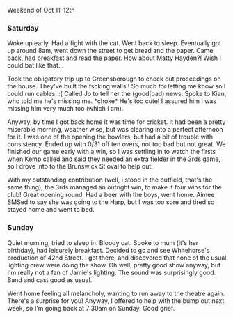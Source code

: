 Weekend of Oct 11-12th

<h3>Saturday</h3>

<p>Woke up early. Had a fight with the cat. Went back to
sleep. Eventually got up around 8am, went down the street to get bread
and the paper. Came back, had breakfast and read the paper. How about
Matty Hayden?! Wish I could bat like that...</p>

<p>Took the obligatory trip up to Greensborough to check out proceedings
on the house. They've built the fscking walls!! So much for letting me
know so I could run cables. :( Called Jo to tell her the (good|bad)
news. Spoke to Kian, who told me he's missing me. *choke* He's too
cute! I assured him I was missing him very much too (which I am).</p>

<p>Anyway, by time I got back home it was time for cricket. It had been a
pretty miserable morning, weather wise, but was clearing into a
perfect afternoon for it. I was one of the opening the bowlers, but
had a bit of trouble with consistency. Ended up with 0/31 off ten
overs, not too bad but not great. We finished our game early with a
win, so I was settling in to watch the firsts when Kemp called and
said they needed an extra fielder in the 3rds game, so I drove into to
the Brunswick St oval to help out.</p>

<p>With my outstanding contribution (well, I stood in the outfield,
that's the same thing), the 3rds managed an outright win, to make it
four wins for the club! Great opening round. Had a beer with the boys,
went home. Aimee SMSed to say she was going to the Harp, but I was too
sore and tired so stayed home and went to bed.</p>

<h3>Sunday</h3>

<p>Quiet morning, tried to sleep in. Bloody cat. Spoke to mum (it's her
birthday), had leisurely breakfast. Decided to go and see Whitehorse's
production of 42nd Street. I got there, and discovered that none of
the usual lighting crew were doing the show. Oh well, pretty good show
anyway, but I'm really not a fan of Jamie's lighting. The sound was
surprisingly good. Band and cast good as usual.</p>

<p>Went home feeling all melancholy, wanting to run away to the theatre
again. There's a surprise for you! Anyway, I offered to help with the
bump out next week, so I'm going back at 7:30am on Sunday. Good grief.</p>

